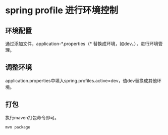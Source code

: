 # spring profile 进行环境控制

## 环境配置

通过添加文件，application-\*.properties（\* 替换成环境，如dev。），进行环境管理。

## 调整环境

application.properties中填入spring.profiles.active=dev，值dev替换成其他环境。

## 打包

执行maven打包命令即可。

```shell
mvn package
```